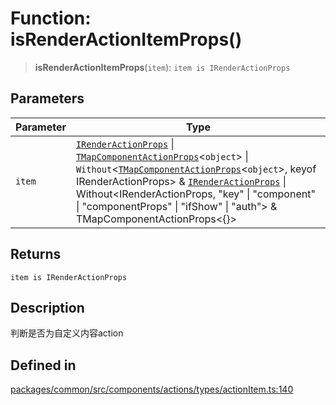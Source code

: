 # Function: isRenderActionItemProps()

> **isRenderActionItemProps**(`item`): `item is IRenderActionProps`

## Parameters

| Parameter | Type |
| ------ | ------ |
| `item` | [`IRenderActionProps`](../interfaces/IRenderActionProps.md) \| [`TMapComponentActionProps`](../type-aliases/TMapComponentActionProps.md)\<`object`\> \| `Without`\<[`TMapComponentActionProps`](../type-aliases/TMapComponentActionProps.md)\<`object`\>, keyof IRenderActionProps\> & [`IRenderActionProps`](../interfaces/IRenderActionProps.md) \| Without\<IRenderActionProps, "key" \| "component" \| "componentProps" \| "ifShow" \| "auth"\> & TMapComponentActionProps\<\{\}\> |

## Returns

`item is IRenderActionProps`

## Description

判断是否为自定义内容action

## Defined in

[packages/common/src/components/actions/types/actionItem.ts:140](https://github.com/XiaoPiHong/xph-crud/blob/99ec0ffb61581e75526484c4dd7c2cd81ce44894/packages/common/src/components/actions/types/actionItem.ts#L140)
